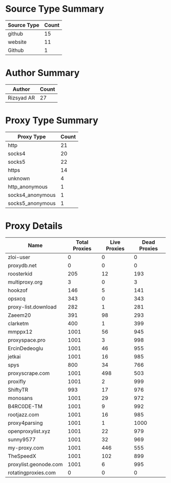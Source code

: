 # Source Type Summary

| Source Type | Count |
|-------------|-------|
| github | 15 |
| website | 11 |
| Github | 1 |


# Author Summary

| Author | Count |
|--------|-------|
| Rizsyad AR | 27 |


# Proxy Type Summary

| Proxy Type | Count |
|------------|-------|
| http | 21 |
| socks4 | 20 |
| socks5 | 22 |
| https | 14 |
| unknown | 4 |
| http_anonymous | 1 |
| socks4_anonymous | 1 |
| socks5_anonymous | 1 |


# Proxy Details

| Name | Total Proxies | Live Proxies | Dead Proxies |
|------|---------------|--------------|---------------|
| zloi-user | 0 | 0 | 0 |
| proxydb.net | 0 | 0 | 0 |
| roosterkid | 205 | 12 | 193 |
| multiproxy.org | 3 | 0 | 3 |
| hookzof | 146 | 5 | 141 |
| opsxcq | 343 | 0 | 343 |
| proxy-list.download | 282 | 1 | 281 |
| Zaeem20 | 391 | 98 | 293 |
| clarketm | 400 | 1 | 399 |
| mmppx12 | 1001 | 56 | 945 |
| proxyspace.pro | 1001 | 3 | 998 |
| ErcinDedeoglu | 1001 | 46 | 955 |
| jetkai | 1001 | 16 | 985 |
| spys | 800 | 34 | 766 |
| proxyscrape.com | 1001 | 498 | 503 |
| proxifly | 1001 | 2 | 999 |
| ShiftyTR | 993 | 17 | 976 |
| monosans | 1001 | 29 | 972 |
| B4RC0DE-TM | 1001 | 9 | 992 |
| rootjazz.com | 1001 | 16 | 985 |
| proxy4parsing | 1001 | 1 | 1000 |
| openproxylist.xyz | 1001 | 22 | 979 |
| sunny9577 | 1001 | 32 | 969 |
| my-proxy.com | 1001 | 446 | 555 |
| TheSpeedX | 1001 | 102 | 899 |
| proxylist.geonode.com | 1001 | 6 | 995 |
| rotatingproxies.com | 0 | 0 | 0 |
